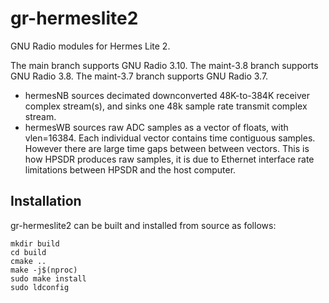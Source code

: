 # gr-hermeslite2

GNU Radio modules for Hermes Lite 2.

The main branch supports GNU Radio 3.10. The maint-3.8 branch supports GNU Radio
3.8. The maint-3.7 branch supports GNU Radio 3.7.

* hermesNB  sources decimated downconverted 48K-to-384K receiver complex stream(s), and sinks one 48k sample rate transmit complex stream.
* hermesWB  sources raw ADC samples as a vector of floats, with vlen=16384. Each individual vector contains time contiguous samples. However there are large time gaps between between vectors. This is how HPSDR produces raw samples, it is due to Ethernet interface rate limitations between HPSDR and the host computer.

## Installation

gr-hermeslite2 can be built and installed from source as follows:

```
mkdir build 
cd build 
cmake ..
make -j$(nproc)
sudo make install 
sudo ldconfig
```
